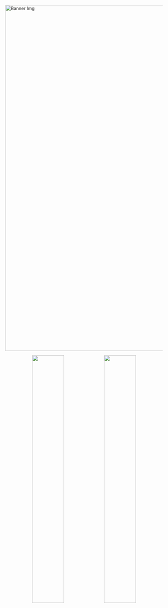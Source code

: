 
<p align=”center”>
  
<img width="1103" alt="Banner Img" src="https://github.com/AmxnBhxtt/AmxnBhxtt/assets/113989108/af0a36a3-09d7-48b9-aa0a-a193126c20cb">

</p>

<p align="center">
  <img src="https://github-readme-stats.vercel.app/api?username=AmxnBhxtt&theme=chartreuse-dark&show_icons=true&count_private=true&hide_border=true&include_all_commits=true&count_private=true&custom_title=%20GitHub%20Stats" width="45%" > <!-- End GitHub Stats -->
	<img src="https://github-readme-streak-stats.herokuapp.com/?user=AmxnBhxtt&theme=chartreuse-dark&currStreakLabel=77B0CA&sideLabels=F2E8E7&sideNums=F2E8E7&currStreakNum=F2E8E7&stroke=F2E8E7" width="45%"> <!-- End Streak Stats -->
</p>


<!--
**AmxnBhxtt/AmxnBhxtt** is a ✨ _special_ ✨ repository because its `README.md` (this file) appears on your GitHub profile.

Here are some ideas to get you started:

### Hi there, I'm Aman👋
### 🔭 I’m currently working on something really cool!
### 🌱 I’m currently learning Advanced Java and Web Assembly.
### 💬 Ask me about anything (My Passion, Experience, or Basic Working Principles of Quantum Computers!)
### ⚡ Fun fact: The first-ever computer had a weight of over 27 Tons!


- 🔭 I’m currently working on ...
- 🌱 I’m currently learning ...
- 👯 I’m looking to collaborate on ...
- 🤔 I’m looking for help with ...
- 💬 Ask me about ...
- 📫 How to reach me: ...
- 😄 Pronouns: ...
- ⚡ Fun fact: ...
-->
